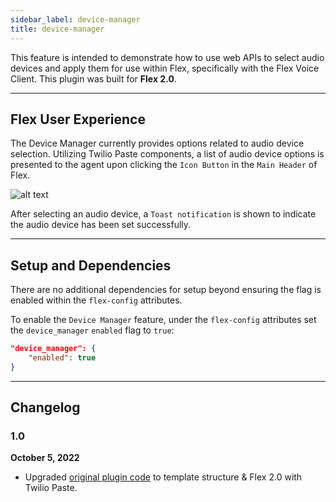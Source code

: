 ```yaml
---
sidebar_label: device-manager
title: device-manager
---
```


This feature is intended to demonstrate how to use web APIs to select audio devices and apply them for use within Flex, specifically with the Flex Voice Client. This plugin was built for **Flex 2.0**.

---

## Flex User Experience

The Device Manager currently provides options related to audio device selection. Utilizing Twilio Paste components, a list of audio device options is presented to the agent upon clicking the `Icon Button` in the `Main Header` of Flex.

![alt text](/img/features/device-manager/DeviceManagerMenu.gif)

After selecting an audio device, a `Toast notification` is shown to indicate the audio device has been set successfully.

---

## Setup and Dependencies

There are no additional dependencies for setup beyond ensuring the flag is enabled within the `flex-config` attributes.

To enable the `Device Manager` feature, under the `flex-config` attributes set the `device_manager` `enabled` flag to `true`:

```json
"device_manager": {
    "enabled": true
}
```

---

## Changelog

### 1.0

**October 5, 2022**

- Upgraded [original plugin code](https://github.com/jhunter-twilio/plugin-select-audio-device) to template structure & Flex 2.0 with Twilio Paste.
